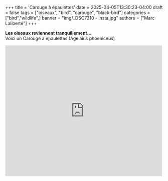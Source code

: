 +++
title = 'Carouge à épaulettes'
date = 2025-04-05T13:30:23-04:00
draft = false
tags = ["oiseaux", "bird", "carouge", "black-bird"]
categories = ["bird","wildlife",]
banner = "img/_DSC7310 - insta.jpg"
authors = ["Marc Laliberté"]
+++

<p> <b>Les oiseaux reviennent tranquillement... </b>
<br> Voici un Carouge à épaulettes (Agelaius phoeniceus)</p>

<iframe src="https://www.facebook.com/plugins/post.php?href=https%3A%2F%2Fwww.facebook.com%2Fpermalink.php%3Fstory_fbid%3Dpfbid02RUj2Uf9NSGHt8KKQ6MJo5ur8nBSBnsR4Lfn5s6igtDiZRsipcnt8jeuScRCH5QKBl%26id%3D61567037645807&show_text=true&width=500" width="500" height="416" style="border:none;overflow:hidden" scrolling="no" frameborder="0" allowfullscreen="true" allow="autoplay; clipboard-write; encrypted-media; picture-in-picture; web-share"></iframe>